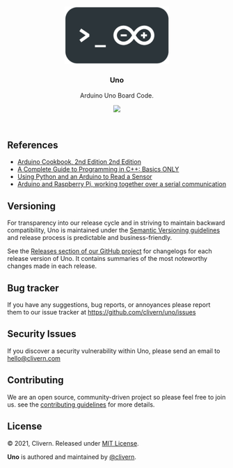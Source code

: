 <p align="center">
    <img src="https://raw.githubusercontent.com/Clivern/Uno/main/assets/logo.png?v=0.1.0" width="240" />
    <h3 align="center">Uno</h3>
    <p align="center">Arduino Uno Board Code.</p>
    <p align="center">
        <a href="https://github.com/Clivern/Uno/blob/master/LICENSE">
            <img src="https://img.shields.io/badge/LICENSE-MIT-orange.svg">
        </a>
    </p>
</p>
<br/>


## References

- [Arduino Cookbook, 2nd Edition 2nd Edition](https://www.amazon.com/Arduino-Cookbook-2nd-Michael-Margolis/dp/1449313876)
- [A Complete Guide to Programming in C++: Basics ONLY](https://www.amazon.com/Complete-Guide-Programming-Title-Demand/dp/0763718173)
- [Using Python and an Arduino to Read a Sensor](https://pythonforundergradengineers.com/python-arduino-potentiometer.html)
- [Arduino and Raspberry Pi, working together over a serial communication](https://www.youtube.com/watch?v=nh5geiIDqjA)


## Versioning

For transparency into our release cycle and in striving to maintain backward compatibility, Uno is maintained under the [Semantic Versioning guidelines](https://semver.org/) and release process is predictable and business-friendly.

See the [Releases section of our GitHub project](https://github.com/clivern/uno/releases) for changelogs for each release version of Uno. It contains summaries of the most noteworthy changes made in each release.


## Bug tracker

If you have any suggestions, bug reports, or annoyances please report them to our issue tracker at https://github.com/clivern/uno/issues


## Security Issues

If you discover a security vulnerability within Uno, please send an email to [hello@clivern.com](mailto:hello@clivern.com)


## Contributing

We are an open source, community-driven project so please feel free to join us. see the [contributing guidelines](CONTRIBUTING.md) for more details.


## License

© 2021, Clivern. Released under [MIT License](https://opensource.org/licenses/mit-license.php).

**Uno** is authored and maintained by [@clivern](http://github.com/clivern).
